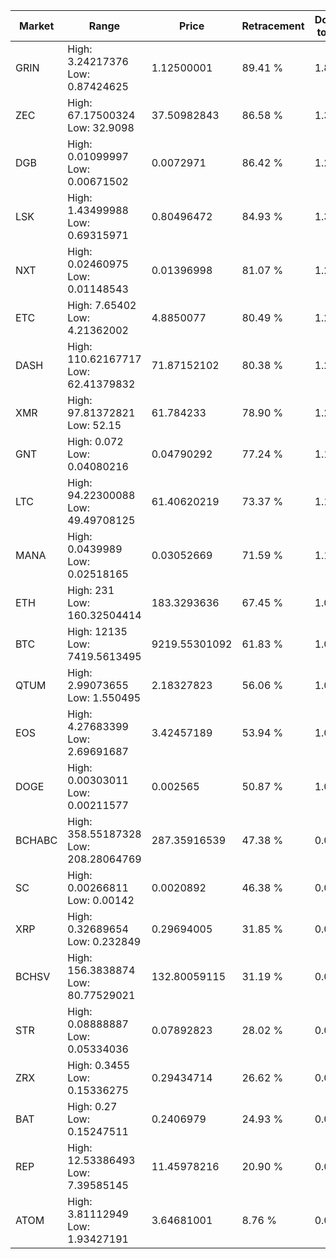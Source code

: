 | Market | Range | Price| Retracement | Doubles to 50% |
| --- | --- | --- | --- | --- |
| GRIN | High: 3.24217376<br />Low: 0.87424625 | 1.12500001 | 89.41 % | 1.83 |
| ZEC | High: 67.17500324<br />Low: 32.9098 | 37.50982843 | 86.58 % | 1.33 |
| DGB | High: 0.01099997<br />Low: 0.00671502 | 0.0072971 | 86.42 % | 1.21 |
| LSK | High: 1.43499988<br />Low: 0.69315971 | 0.80496472 | 84.93 % | 1.32 |
| NXT | High: 0.02460975<br />Low: 0.01148543 | 0.01396998 | 81.07 % | 1.29 |
| ETC | High: 7.65402<br />Low: 4.21362002 | 4.8850077 | 80.49 % | 1.21 |
| DASH | High: 110.62167717<br />Low: 62.41379832 | 71.87152102 | 80.38 % | 1.20 |
| XMR | High: 97.81372821<br />Low: 52.15 | 61.784233 | 78.90 % | 1.21 |
| GNT | High: 0.072<br />Low: 0.04080216 | 0.04790292 | 77.24 % | 1.18 |
| LTC | High: 94.22300088<br />Low: 49.49708125 | 61.40620219 | 73.37 % | 1.17 |
| MANA | High: 0.0439989<br />Low: 0.02518165 | 0.03052669 | 71.59 % | 1.13 |
| ETH | High: 231<br />Low: 160.32504414 | 183.3293636 | 67.45 % | 1.07 |
| BTC | High: 12135<br />Low: 7419.5613495 | 9219.55301092 | 61.83 % | 1.06 |
| QTUM | High: 2.99073655<br />Low: 1.550495 | 2.18327823 | 56.06 % | 1.04 |
| EOS | High: 4.27683399<br />Low: 2.69691687 | 3.42457189 | 53.94 % | 1.02 |
| DOGE | High: 0.00303011<br />Low: 0.00211577 | 0.002565 | 50.87 % | 1.00 |
| BCHABC | High: 358.55187328<br />Low: 208.28064769 | 287.35916539 | 47.38 % | 0.00 |
| SC | High: 0.00266811<br />Low: 0.00142 | 0.0020892 | 46.38 % | 0.00 |
| XRP | High: 0.32689654<br />Low: 0.232849 | 0.29694005 | 31.85 % | 0.00 |
| BCHSV | High: 156.3838874<br />Low: 80.77529021 | 132.80059115 | 31.19 % | 0.00 |
| STR | High: 0.08888887<br />Low: 0.05334036 | 0.07892823 | 28.02 % | 0.00 |
| ZRX | High: 0.3455<br />Low: 0.15336275 | 0.29434714 | 26.62 % | 0.00 |
| BAT | High: 0.27<br />Low: 0.15247511 | 0.2406979 | 24.93 % | 0.00 |
| REP | High: 12.53386493<br />Low: 7.39585145 | 11.45978216 | 20.90 % | 0.00 |
| ATOM | High: 3.81112949<br />Low: 1.93427191 | 3.64681001 | 8.76 % | 0.00 |
